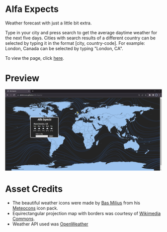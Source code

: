 # Alfa Expects
Weather forecast with just a little bit extra. 

Type in your city and press search to get the average daytime weather for the next five days. Cities with search results of a different country can be selected by typing it in the format [city, country-code]. For example: London, Canada can be selected by typing "London, CA".

To view the page, click [here](https://aleifericsson.github.io/Alfa-Expects/).

# Preview
![alt text](https://github.com/aleifericsson/alfa-expects/blob/main/preview.png?raw=true)

# Asset Credits
* The beautiful weather icons were made by [Bas Milius](https://github.com/basmilius/) from his [Meteocons](https://github.com/basmilius/weather-icons) icon pack.
* Equirectangular projection map with borders was courtesy of [Wikimedia Commons](https://commons.wikimedia.org/wiki/File:BlankMap-World-Equirectangular.svg).
* Weather API used was [OpenWeather](https://openweathermap.org/)

